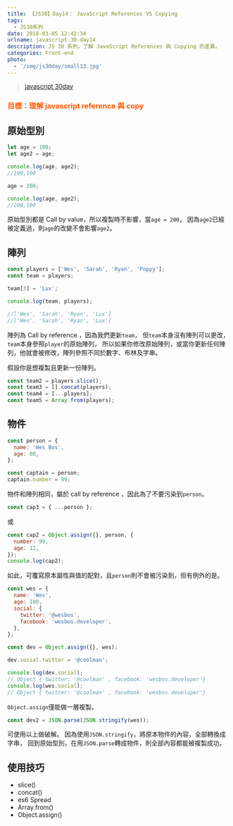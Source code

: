 ```yaml
---
title: 【JS30】Day14： JavaScript References VS Copying
tags:
  - JS30系列
date: 2018-03-05 12:42:34
urlname: javascript-30-day14
description: JS 30 系列，了解 JavaScript References 與 Copying 的差異。
categories: Front-end
photo:
  - '/img/js30day/small13.jpg'
---
```


> [javascript 30day](https://javascript30.com/)

<!-- more -->

### <span style="color:#ff5900">目標：理解 javascript reference 與 copy</span>

## 原始型別

```js
let age = 100;
let age2 = age;

console.log(age, age2);
//100,100

age = 200;

console.log(age, age2);
//200,100
```

原始型別都是 Call by value，所以複製時不影響，當`age = 200`，
因為`age2`已經被定義過，則`age`的改變不會影響`age2`。

## 陣列

```js
const players = ['Wes', 'Sarah', 'Ryan', 'Poppy'];
const team = players;

team[3] = 'Lux';

console.log(team, players);

//['Wes', 'Sarah', 'Ryan', 'Lux']
//['Wes', 'Sarah', 'Ryan', 'Lux']
```

陣列為 Call by reference ，因為我們更新`team`，
但`team`本身沒有陣列可以更改，`team`本身參照`player`的原始陣列，
所以如果你修改原始陣列，或當你更新任何陣列，他就會被修改，陣列參照不同於數字、布林及字串。

假設你是想複製且更新一份陣列。

```js
const team2 = players.slice();
const team3 = [].concat(players);
const team4 = [...players];
const team5 = Array.from(players);
```

## 物件

```js
const person = {
  name: 'Wes Bos',
  age: 80,
};

const captain = person;
captain.number = 99;
```

物件和陣列相同，屬於 call by reference ，因此為了不要污染到`person`。

```js
const cap3 = { ...person };
```

或

```js
const cap2 = Object.assign({}, person, {
  number: 99,
  age: 12,
});
console.log(cap2);
```

如此，可覆寫原本屬性與值的配對，且`person`則不會被污染到，但有例外的是。

```js
const wes = {
  name: 'Wes',
  age: 100,
  social: {
    twitter: '@wesbos',
    facebook: 'wesbos.developer',
  },
};

const dev = Object.assign({}, wes);

dev.social.twitter = '@coolman';

console.log(dev.social);
// Object { twitter: '@coolman' , facebook: 'wesbos.developer'}
console.log(wes.social);
// Object { twitter: '@coolman' , facebook: 'wesbos.developer'}
```

`Object.assign`僅能做一層複製。

```js
const dev2 = JSON.parse(JSON.stringify(wes));
```

可使用以上做破解。
因為使用`JSON.stringify`，將原本物件的內容，全部轉換成字串，
回到原始型別，在用`JSON.parse`轉成物件，則全部內容都能被複製成功。

## 使用技巧

- slice()
- concat()
- es6 Spread
- Array.from()
- Object.assign()
